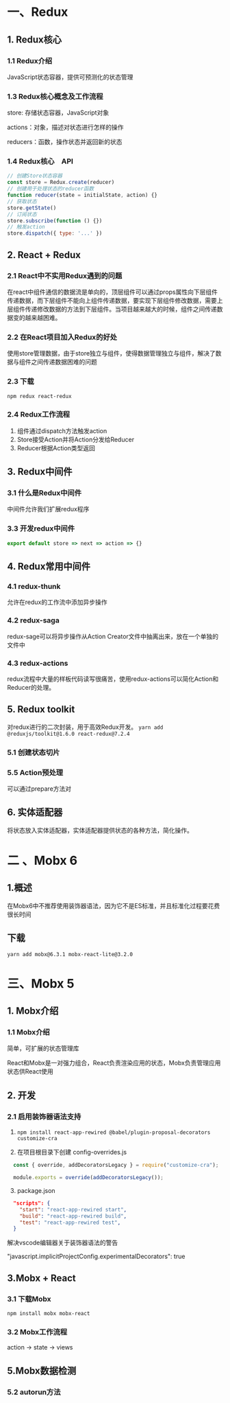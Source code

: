 # 一、Redux
## 1. Redux核心
### 1.1 Redux介绍
JavaScript状态容器，提供可预测化的状态管理
### 1.3 Redux核心概念及工作流程
store: 存储状态容器，JavaScript对象

actions：对象，描述对状态进行怎样的操作

reducers：函数，操作状态并返回新的状态
### 1.4 Redux核心　API
```JavaScript
// 创建Store状态容器
const store = Redux.create(reducer)
// 创建用于处理状态的reducer函数
function reducer(state = initialState, action) {}
// 获取状态
store.getState()
// 订阅状态
store.subscribe(function () {})
// 触发action
store.dispatch({ type: '...' })
```
## 2. React + Redux
### 2.1 React中不实用Redux遇到的问题
在react中组件通信的数据流是单向的，顶层组件可以通过props属性向下层组件传递数据，而下层组件不能向上组件传递数据，要实现下层组件修改数据，需要上层组件传递修改数据的方法到下层组件。当项目越来越大的时候，组件之间传递数据变的越来越困难。
### 2.2 在React项目加入Redux的好处
使用store管理数据，由于store独立与组件，使得数据管理独立与组件，解决了数据与组件之间传递数据困难的问题
### 2.3 下载
`npm redux react-redux`
### 2.4 Redux工作流程
1. 组件通过dispatch方法触发action
2. Store接受Action并将Action分发给Reducer
3. Reducer根据Action类型返回

## 3. Redux中间件
### 3.1 什么是Redux中间件
中间件允许我们扩展redux程序
### 3.3 开发redux中间件
```JavaScript
export default store => next => action => {}
```
## 4. Redux常用中间件
### 4.1 redux-thunk
允许在redux的工作流中添加异步操作
### 4.2 redux-saga
redux-sage可以将异步操作从Action Creator文件中抽离出来，放在一个单独的文件中
### 4.3 redux-actions
redux流程中大量的样板代码读写很痛苦，使用redux-actions可以简化Action和Reducer的处理。
## 5. Redux toolkit
对redux进行的二次封装，用于高效Redux开发。
`yarn add @reduxjs/toolkit@1.6.0 react-redux@7.2.4`
### 5.1 创建状态切片
### 5.5 Action预处理
可以通过prepare方法对
## 6. 实体适配器
将状态放入实体适配器，实体适配器提供状态的各种方法，简化操作。

# 二 、Mobx 6
## 1.概述
在Mobx6中不推荐使用装饰器语法，因为它不是ES标准，并且标准化过程要花费很长时间
## 下载
`yarn add mobx@6.3.1 mobx-react-lite@3.2.0`

# 三、Mobx 5
## 1. Mobx介绍
### 1.1 Mobx介绍
简单，可扩展的状态管理库

React和Mobx是一对强力组合，React负责渲染应用的状态，Mobx负责管理应用状态供React使用

## 2. 开发
### 2.1 启用装饰器语法支持
1. `npm install react-app-rewired @babel/plugin-proposal-decorators customize-cra`

2. 在项目根目录下创建 config-overrides.js
```JavaScript
  const { override, addDecoratorsLegacy } = require("customize-cra");

  module.exports = override(addDecoratorsLegacy());
```

3. package.json
```json
  "scripts": {
    "start": "react-app-rewired start",
    "build": "react-app-rewired build",
    "test": "react-app-rewired test",
  }
```
解决vscode编辑器关于装饰器语法的警告

"javascript.implicitProjectConfig.experimentalDecorators": true


## 3.Mobx + React
### 3.1 下载Mobx
`npm install mobx mobx-react`
### 3.2 Mobx工作流程
action -> state -> views

## 5.Mobx数据检测
### 5.2 autorun方法
